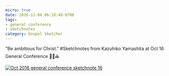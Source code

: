 ```yaml
---
micro: true
date: 2016-12-04 06:18:49-0700
tags:
- general conference
- sketchnotes
category: Gospel Sketcher
---
```


"Be ambitious for Christ."
#Sketchnotes from Kazuhiko Yamashita at Oct 16 General Conference ✍🏼⛪️

[![Oct 2016 general conference sketchnote 16](http://www.gospelsketcher.org/uploads/2018/af3e3012d1.jpg)](http://www.gospelsketcher.org/uploads/2018/af3e3012d1.jpg)